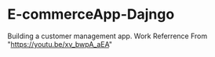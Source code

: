# E-commerceApp-Dajngo
Building a customer management app.
Work Referrence From "https://youtu.be/xv_bwpA_aEA"
